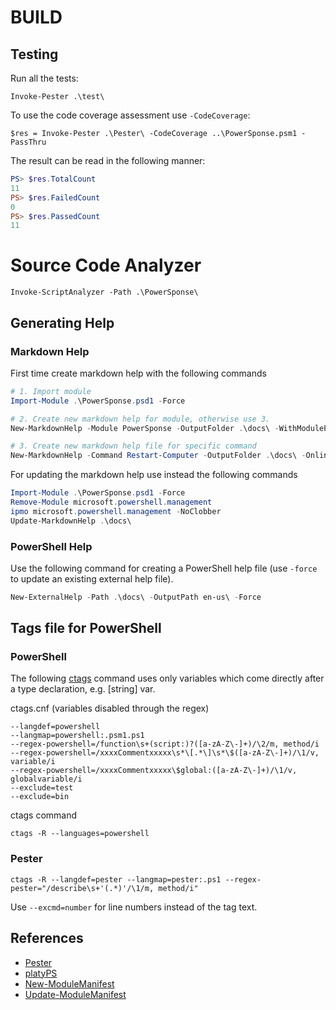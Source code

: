 # BUILD

## Testing

Run all the tests:

`Invoke-Pester .\test\`

To use the code coverage assessment use `-CodeCoverage`:

`$res = Invoke-Pester .\Pester\ -CodeCoverage ..\PowerSponse.psm1 -PassThru`

The result can be read in the following manner:

``` powershell
PS> $res.TotalCount
11
PS> $res.FailedCount
0
PS> $res.PassedCount
11
```

# Source Code Analyzer

`Invoke-ScriptAnalyzer -Path .\PowerSponse\`

## Generating Help

### Markdown Help
First time create markdown help with the following commands

``` powershell
# 1. Import module
Import-Module .\PowerSponse.psd1 -Force

# 2. Create new markdown help for module, otherwise use 3.
New-MarkdownHelp -Module PowerSponse -OutputFolder .\docs\ -WithModulePage -Force -HelpVersion "1.0.0.0"

# 3. Create new markdown help file for specific command
New-MarkdownHelp -Command Restart-Computer -OutputFolder .\docs\ -OnlineVersionUrl "https://github.com/swisscom/PowerSponse/master/docs/Restart-Computer.md" 
```

For updating the markdown help use instead the following commands

``` powershell
Import-Module .\PowerSponse.psd1 -Force
Remove-Module microsoft.powershell.management
ipmo microsoft.powershell.management -NoClobber
Update-MarkdownHelp .\docs\
```

### PowerShell Help
Use the following command for creating a PowerShell help file (use `-force` to
update an existing external help file).

``` powershell
New-ExternalHelp -Path .\docs\ -OutputPath en-us\ -Force
```

## Tags file for PowerShell

### PowerShell
The following [ctags](http://ctags.sourceforge.net/ctags.html) command uses
only variables which come directly after a type declaration, e.g. \[string\]
var.

ctags.cnf (variables disabled through the regex)

```
--langdef=powershell
--langmap=powershell:.psm1.ps1
--regex-powershell=/function\s+(script:)?([a-zA-Z\-]+)/\2/m, method/i
--regex-powershell=/xxxxCommentxxxxx\s*\[.*\]\s*\$([a-zA-Z\-]+)/\1/v, variable/i
--regex-powershell=/xxxxCommentxxxxx\$global:([a-zA-Z\-]+)/\1/v, globalvariable/i
--exclude=test
--exclude=bin
```

ctags command

```
ctags -R --languages=powershell
```

### Pester

```
ctags -R --langdef=pester --langmap=pester:.ps1 --regex-pester="/describe\s+'(.*)'/\1/m, method/i"
```

Use `--excmd=number` for line numbers instead of the tag text.

## References
* [Pester](https://github.com/pester/Pester)
* [platyPS](https://github.com/PowerShell/platyPS)
* [New-ModuleManifest](https://msdn.microsoft.com/en-us/powershell/reference/5.1/microsoft.powershell.core/new-modulemanifest)
* [Update-ModuleManifest](https://msdn.microsoft.com/powershell/reference/5.1/PowerShellGet/Update-ModuleManifest)
